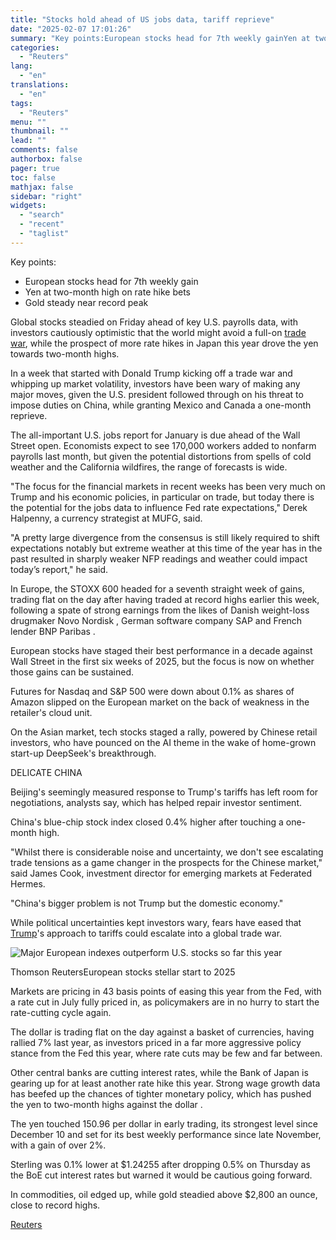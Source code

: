 ```yaml
---
title: "Stocks hold ahead of US jobs data, tariff reprieve"
date: "2025-02-07 17:01:26"
summary: "Key points:European stocks head for 7th weekly gainYen at two-month high on rate hike betsGold steady near record peak Global stocks steadied on Friday ahead of key U.S. payrolls data, with investors cautiously optimistic that the world might avoid a full-on trade war, while the prospect of more rate hikes..."
categories:
  - "Reuters"
lang:
  - "en"
translations:
  - "en"
tags:
  - "Reuters"
menu: ""
thumbnail: ""
lead: ""
comments: false
authorbox: false
pager: true
toc: false
mathjax: false
sidebar: "right"
widgets:
  - "search"
  - "recent"
  - "taglist"
---
```


Key points:

* European stocks head for 7th weekly gain
* Yen at two-month high on rate hike bets
* Gold steady near record peak

Global stocks steadied on Friday ahead of key U.S. payrolls data, with investors cautiously optimistic that the world might avoid a full-on [trade war](https://www.reuters.com/business/tariffs/), while the prospect of more rate hikes in Japan this year drove the yen towards two-month highs.

In a week that started with Donald Trump kicking off a trade war and whipping up market volatility, investors have been wary of making any major moves, given the U.S. president followed through on his threat to impose duties on China, while granting Mexico and Canada a one-month reprieve.

The all-important U.S. jobs report for January is due ahead of the Wall Street open. Economists expect to see 170,000 workers added to nonfarm payrolls last month, but given the potential distortions from spells of cold weather and the California wildfires, the range of forecasts is wide.

"The focus for the financial markets in recent weeks has been very much on Trump and his economic policies, in particular on trade, but today there is the potential for the jobs data to influence Fed rate expectations," Derek Halpenny, a currency strategist at MUFG, said.

"A pretty large divergence from the consensus is still likely required to shift expectations notably but extreme weather at this time of the year has in the past resulted in sharply weaker NFP readings and weather could impact today’s report," he said.

In Europe, the STOXX 600 headed for a seventh straight week of gains, trading flat on the day after having traded at record highs earlier this week, following a spate of strong earnings from the likes of Danish weight-loss drugmaker Novo Nordisk , German software company SAP and French lender BNP Paribas .

European stocks have staged their best performance in a decade against Wall Street in the first six weeks of 2025, but the focus is now on whether those gains can be sustained.

Futures for Nasdaq and S&P 500 were down about 0.1% as shares of Amazon slipped on the European market on the back of weakness in the retailer's cloud unit.

On the Asian market, tech stocks staged a rally, powered by Chinese retail investors, who have pounced on the AI theme in the wake of home-grown start-up DeepSeek's breakthrough.

DELICATE CHINA

Beijing's seemingly measured response to Trump's tariffs has left room for negotiations, analysts say, which has helped repair investor sentiment.

China's blue-chip stock index closed 0.4% higher after touching a one-month high.

"Whilst there is considerable noise and uncertainty, we don't see escalating trade tensions as a game changer in the prospects for the Chinese market," said James Cook, investment director for emerging markets at Federated Hermes.

"China's bigger problem is not Trump but the domestic economy."

While political uncertainties kept investors wary, fears have eased that [Trump](https://www.reuters.com/topic/person/donald-trump/)'s approach to tariffs could escalate into a global trade war.

![Major European indexes outperform U.S. stocks so far this year](https://s3.tradingview.com/news/image/tag:reuters.com,2025:newsml_L1N3OY072-6b87106f4585f165505581b996e54722-resized.jpeg)

Thomson ReutersEuropean stocks stellar start to 2025



Markets are pricing in 43 basis points of easing this year from the Fed, with a rate cut in July fully priced in, as policymakers are in no hurry to start the rate-cutting cycle again.

The dollar is trading flat on the day against a basket of currencies, having rallied 7% last year, as investors priced in a far more aggressive policy stance from the Fed this year, where rate cuts may be few and far between.

Other central banks are cutting interest rates, while the Bank of Japan is gearing up for at least another rate hike this year. Strong wage growth data has beefed up the chances of tighter monetary policy, which has pushed the yen to two-month highs against the dollar .

The yen touched 150.96 per dollar in early trading, its strongest level since December 10 and set for its best weekly performance since late November, with a gain of over 2%.

Sterling was 0.1% lower at $1.24255 after dropping 0.5% on Thursday as the BoE cut interest rates but warned it would be cautious going forward.

In commodities, oil edged up, while gold steadied above $2,800 an ounce, close to record highs.

[Reuters](https://www.tradingview.com/news/reuters.com,2025:newsml_L1N3OY072:0-stocks-hold-ahead-of-us-jobs-data-tariff-reprieve/)
